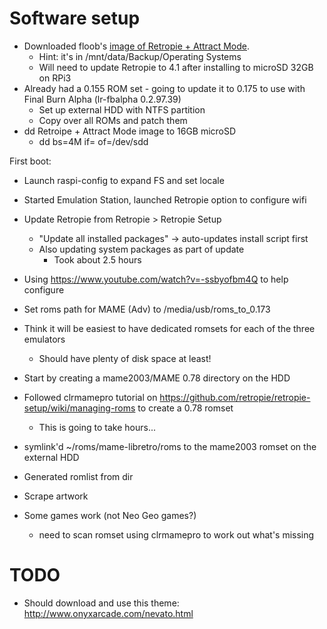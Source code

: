 Software setup
=====

- Downloaded floob's [image of Retropie + Attract Mode](http://forum.attractmode.org/index.php?topic=705.0).
  - Hint: it's in /mnt/data/Backup/Operating Systems
  - Will need to update Retropie to 4.1 after installing to microSD 32GB on RPi3
- Already had a 0.155 ROM set - going to update it to 0.175 to use with Final Burn Alpha (lr-fbalpha 0.2.97.39)
  - Set up external HDD with NTFS partition
  - Copy over all ROMs and patch them
- dd Retroipe + Attract Mode image to 16GB microSD
    - dd bs=4M if=<the img file> of=/dev/sdd



First boot:
- Launch raspi-config to expand FS and set locale
- Started Emulation Station, launched Retropie option to configure wifi
- Update Retropie from Retropie > Retropie Setup
  - "Update all installed packages" -> auto-updates install script first
  - Also updating system packages as part of update
    - Took about 2.5 hours

- Using https://www.youtube.com/watch?v=-ssbyofbm4Q to help configure
- Set roms path for MAME (Adv) to /media/usb/roms_to_0.173
- Think it will be easiest to have dedicated romsets for each of the three emulators
  - Should have plenty of disk space at least!
- Start by creating a mame2003/MAME 0.78 directory on the HDD
- Followed clrmamepro tutorial on https://github.com/retropie/retropie-setup/wiki/managing-roms to create a 0.78 romset
  - This is going to take hours...


- symlink'd ~/roms/mame-libretro/roms to the mame2003 romset on the external HDD
- Generated romlist from dir
- Scrape artwork
- Some games work (not Neo Geo games?)
  - need to scan romset using clrmamepro to work out what's missing

TODO
====
- Should download and use this theme: http://www.onyxarcade.com/nevato.html
